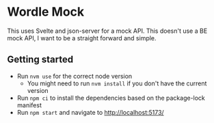 # Wordle Mock

This uses Svelte and json-server for a mock API. This doesn't use a BE mock API, I want to be a straight forward and simple.

## Getting started

- Run `nvm use` for the correct node version
  - You might need to run `nvm install` if you don't have the current version
- Run `npm ci` to install the dependencies based on the package-lock manifest
- Run `npm start` and navigate to [http://localhost:5173/](http://localhost:5173/)
